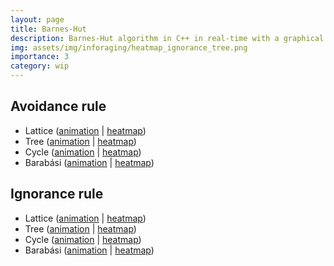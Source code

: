 ```yaml
---
layout: page
title: Barnes-Hut
description: Barnes-Hut algorithm in C++ in real-time with a graphical interface
img: assets/img/inforaging/heatmap_ignorance_tree.png
importance: 3
category: wip
---
```


<h2>Avoidance rule</h2>

<ul>
    <li>Lattice (<a href="/assets/img/inforaging/agent_exploration_avoidance_lattice.gif">animation</a> | <a href="/assets/img/inforaging/heatmap_avoidance_lattice.png">heatmap</a>)</li>
    <li>Tree (<a href="/assets/img/inforaging/agent_exploration_avoidance_tree.gif">animation</a> | <a href="/assets/img/inforaging/heatmap_avoidance_tree.png">heatmap</a>)</li>
    <li>Cycle (<a href="/assets/img/inforaging/agent_exploration_avoidance_cycle.gif">animation</a> | <a href="/assets/img/inforaging/heatmap_avoidance_cycle.png">heatmap</a>)</li>
    <li>Barabási (<a href="/assets/img/inforaging/agent_exploration_avoidance_barabasi.gif">animation</a> | <a href="/assets/img/inforaging/heatmap_avoidance_barabasi.png">heatmap</a>)</li>
</ul>


<h2>Ignorance rule</h2>

<ul>
    <li>Lattice (<a href="/assets/img/inforaging/agent_exploration_ignorance_lattice.gif">animation</a> | <a href="/assets/img/inforaging/heatmap_ignorance_lattice.png">heatmap</a>)</li>
    <li>Tree (<a href="/assets/img/inforaging/agent_exploration_ignorance_tree.gif">animation</a> | <a href="/assets/img/inforaging/heatmap_ignorance_tree.png">heatmap</a>)</li>
    <li>Cycle (<a href="/assets/img/inforaging/agent_exploration_ignorance_cycle.gif">animation</a> | <a href="/assets/img/inforaging/heatmap_ignorance_cycle.png">heatmap</a>)</li>
    <li>Barabási (<a href="/assets/img/inforaging/agent_exploration_ignorance_barabasi.gif">animation</a> | <a href="/assets/img/inforaging/heatmap_ignorance_barabasi.png">heatmap</a>)</li>
</ul>
